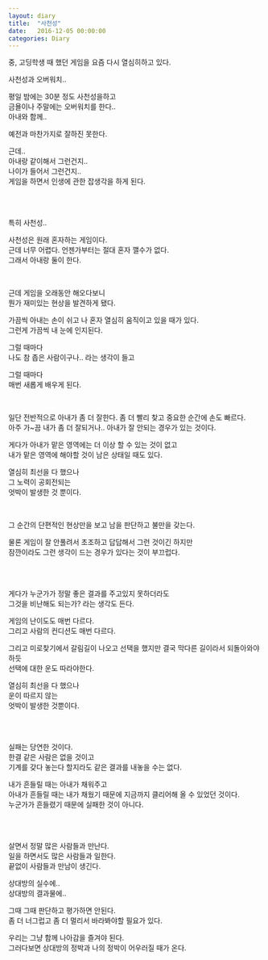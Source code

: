 ```yaml
---
layout: diary
title:  "사천성"
date:   2016-12-05 00:00:00
categories: Diary
---
```


중, 고딩학생 때 했던 게임을 요즘 다시 열심히하고 있다.  

사천성과 오버워치..  

평일 밤에는 30분 정도 사천성을하고  
금욜이나 주말에는 오버워치를 한다..  
아내와 함께..  

예전과 마찬가지로 잘하진 못한다.  

<!--more-->

근데..  
아내랑 같이해서 그런건지..  
나이가 들어서 그런건지..  
게임을 하면서 인생에 관한 잡생각을 하게 된다.  

<br/><br/>

특히 사천성..  

사천성은 원래 혼자하는 게임이다.  
근데 너무 어렵다. 언젠가부터는 절대 혼자 깰수가 없다.  
그래서 아내랑 둘이 한다.  

<br/>

근데 게임을 오래동안 해오다보니  
뭔가 재미있는 현상을 발견하게 됐다.  

가끔씩 아내는 손이 쉬고 나 혼자 열심히 움직이고 있을 때가 있다.  
그런게 가끔씩 내 눈에 인지된다.  

그럴 때마다  
나도 참 좁은 사람이구나.. 라는 생각이 들고

그럴 때마다  
매번 새롭게 배우게 된다.  

<br/>

일단 전반적으로 아내가 좀 더 잘한다. 좀 더 빨리 찾고 중요한 순간에 손도 빠르다.  
아주 가~끔 내가 좀 더 잘되거나.. 아내가 잘 안되는 경우가 있는 것이다.  

게다가 아내가 맡은 영역에는 더 이상 할 수 있는 것이 없고  
내가 맡은 영역에 해야할 것이 남은 상태일 때도 있다.  

열심히 최선을 다 했으나  
그 노력이 공회전되는  
엇박이 발생한 것 뿐이다.  

<br/>

그 순간의 단편적인 현상만을 보고 남을 판단하고 불만을 갖는다.  

물론 게임이 잘 안풀려서 초조하고 답답해서 그런 것이긴 하지만  
잠깐이라도 그런 생각이 드는 경우가 있다는 것이 부끄럽다.  

<br/><br/>

게다가 누군가가 정말 좋은 결과를 주고있지 못하더라도  
그것을 비난해도 되는가? 라는 생각도 든다.  

게임의 난이도도 매번 다르다.  
그리고 사람의 컨디션도 매번 다르다.  

그리고 미로찾기에서 갈림길이 나오고 선택을 했지만 결국 막다른 길이라서 되돌아와야 하듯  
선택에 대한 운도 따라야한다.  

열심히 최선을 다 했으나  
운이 따르지 않는  
엇박이 발생한 것뿐이다.  

<br/><br/>

실패는 당연한 것이다.  
한결 같은 사람은 없을 것이고  
기계를 갖다 놓는다 할지라도 같은 결과를 내놓을 수는 없다.  

내가 흔들릴 때는 아내가 채워주고  
아내가 흔들릴 때는 내가 채웠기 때문에 지금까지 클리어해 올 수 있었던 것이다.  
누군가가 흔들렸기 때문에 실패한 것이 아니다.  

<br/><br/>

살면서 정말 많은 사람들과 만난다.  
일을 하면서도 많은 사람들과 일한다.  
끝없이 사람들과 만남이 생긴다.  

상대방의 실수에..  
상대방의 결과물에..  

그때 그때 판단하고 평가하면 안된다.  
좀 더 너그럽고 좀 더 멀리서 바라봐야할 필요가 있다.  

우리는 그냥 함께 나아감을 즐겨야 된다.  
그러다보면 상대방의 정박과 나의 정박이 어우러질 때가 온다.  


